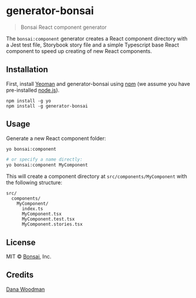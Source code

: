 # generator-bonsai

> Bonsai React component generator

The `bonsai:component` generator creates a React component directory with a Jest test file, Storybook story file and a simple Typescript base React component to speed up creating of new React components.

## Installation

First, install [Yeoman](http://yeoman.io) and generator-bonsai using [npm](https://www.npmjs.com/) (we assume you have pre-installed [node.js](https://nodejs.org/)).

```shell
npm install -g yo
npm install -g generator-bonsai
```

## Usage

Generate a new React component folder:

```bash
yo bonsai:component

# or specify a name directly:
yo bonsai:component MyComponent
```

This will create a component directory at `src/components/MyComponent` with the following structure:

```
src/
  components/
    MyComponent/
      index.ts
      MyComponent.tsx
      MyComponent.test.tsx
      MyComponent.stories.tsx
```

## License

MIT © [Bonsai](https://trybonsai.com), Inc.

## Credits

[Dana Woodman](https://danawoodman.com)
